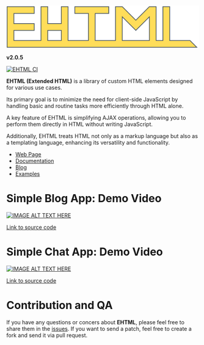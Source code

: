 <img src="https://raw.githubusercontent.com/Guseyn/logos/master/ehtml.svg?sanitize=true">

**v2.0.5**

[![EHTML CI](https://github.com/Guseyn/EHTML/actions/workflows/ci.yml/badge.svg?branch=master)](https://github.com/Guseyn/EHTML/actions/workflows/ci.yml)

**EHTML (Extended HTML)** is a library of custom HTML elements designed for various use cases.

Its primary goal is to minimize the need for client-side JavaScript by handling basic and routine tasks more efficiently through HTML alone.

A key feature of EHTML is simplifying AJAX operations, allowing you to perform them directly in HTML without writing JavaScript.

Additionally, EHTML treats HTML not only as a markup language but also as a templating language, enhancing its versatility and functionality.

- [Web Page](https://e-html.org)
- [Documentation](https://e-html.org/html/documentation.html)
- [Blog](https://e-html.org/html/blog.html)
- [Examples](https://e-html.org/html/examples.html)

# Simple Blog App: Demo Video

[![IMAGE ALT TEXT HERE](https://img.youtube.com/vi/dzrW3D_yIrc/0.jpg)](https://www.youtube.com/watch?v=dzrW3D_yIrc)

[Link to source code](https://github.com/Guseyn/ehtml-simple-blog-app)

# Simple Chat App: Demo Video

[![IMAGE ALT TEXT HERE](https://img.youtube.com/vi/iaP3Y4SW0MY/0.jpg)](https://www.youtube.com/watch?v=iaP3Y4SW0MY)

[Link to source code](https://github.com/Guseyn/ehtml-simple-chat-app)

# Contribution and QA

If you have any questions or concers about **EHTML**, please feel free to share them in the [issues](https://github.com/Guseyn/EHTML/issues). If you want to send a patch, feel free to create a fork and send it via pull request.
